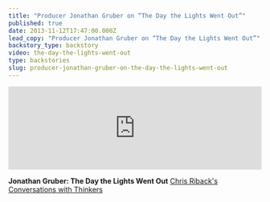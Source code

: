 ```yaml
---
title: "Producer Jonathan Gruber on “The Day the Lights Went Out”"
published: true
date: 2013-11-12T17:47:00.000Z
lead_copy: "Producer Jonathan Gruber on “The Day the Lights Went Out”"
backstory_type: backstory
video: the-day-the-lights-went-out
type: backstories
slug: producer-jonathan-gruber-on-the-day-the-lights-went-out
---
```

<iframe width="100%" height="166" scrolling="no" frameborder="no" src="https://w.soundcloud.com/player/?url=https%3A//api.soundcloud.com/tracks/120659405&amp;color=ff6600&amp;show_artwork=false"></iframe>

**Jonathan Gruber: The Day the Lights Went Out**
[Chris Riback's Conversations with Thinkers](http://chrisriback.com/2013/11/17/retro-reports-jonathan-gruber-the-day-the-lights-went-out/)

